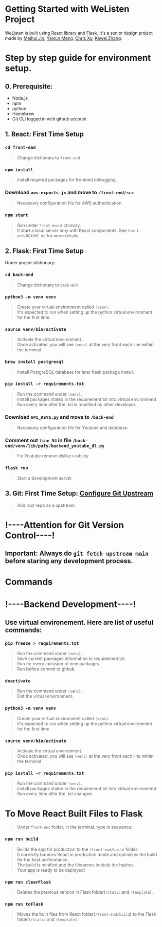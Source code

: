 # Getting Started with WeListen Project

WeListen is built using React library and Flask. It's a senior design project made by [Meihui Jin](https://github.com/MikoJin99), [Yanjun Meng](https://github.com/ymeng1834), [Chris Xu](https://github.com/chrisxhhh/), [Kewei Zhang](https://github.com/jeffzhkw/).

# Step by step guide for environment setup.

## 0. Prerequisite:

- Node.js
- npm
- python
- Homebrew
- Git CLI logged in with github account

## 1. React: First Time Setup

### `cd front-end`

> Change dictionary to `front-end`

### `npm install`

> Install required packages for frontend debugging.

### Download `aws-exports.js` and move to `/front-end/src`

> Necessary configuration file for AWS authentication.

### `npm start`

> Run under `front-end` dictionary.\
> It start a local server only with React components.
> See `front-end/README.md` for more details.

## 2. Flask: First Time Setup

Under project dictionary:

### `cd back-end`

> Change dictionary to `back-end`

### `python3 -m venv venv`

> Create your virtual environment called `(venv)`.\
> It's expected to run when setting up the python virtual environment for the first time.

### `source venv/bin/activate `

> Activate the virtual environment. \
> Once activated, you will see `(venv)` at the very front each line within the terminal

### `brew install postgresql`

> Install PostgreSQL database for later flask package install.

### `pip install -r requirements.txt`

> Run the command under `(venv)`.\
> Install packages stated in the requirement.txt into virtual environment.\
> Run every time after the .txt is modified by other developer.

### Download `API_KEYS.py` and move to `/back-end`

> Necessary configuration file for Youtube and database.

### Comment out `line 54` in file `/back-end/venv/lib/pafy/backend_youtube_dl.py`

> Fix Youtube remove dislike visibility

### `flask run`

> Start a development server.

## 3. Git: First Time Setup: [Configure Git Upstream](https://docs.github.com/en/github/collaborating-with-pull-requests/working-with-forks/configuring-a-remote-for-a-fork)

> Add root repo as a upstream.

# !----Attention for Git Version Control----!

## Important: Always do `git fetch upstream main` before staring any development process.

# Commands

# !----Backend Development----!

## Use virtual environement. Here are list of useful commands:

### `pip freeze > requirements.txt`

> Run the command under `(venv)`.\
> Save current packages information to requirement.txt.\
> Run for every inclusion of new packages.\
> Run before commit to github.

### `deactivate`

> Run the command under `(venv)`.\
> Exit the virtual environment.

### `python3 -m venv venv`

> Create your virtual environment called `(venv)`.\
> It's expected to run when setting up the python virtual environment for the first time.

### `source venv/bin/activate `

> Activate the virtual environment. \
> Once activated, you will see `(venv)` at the very front each line within the terminal

### `pip install -r requirements.txt`

> Run the command under `(venv)`.\
> Install packages stated in the requirement.txt into virtual environment.\
> Run every time after the .txt changed.

# To Move React Built Files to Flask

> Under `front-end` folder, in the terminal, type in sequence:

### `npm run build`

> Builds the app for production to the `/front-end/build` folder.\
> It correctly bundles React in production mode and optimizes the build for the best performance.\
> The build is minified and the filenames include the hashes.\
> Your app is ready to be deployed!

### `npm run clearFlask`

> Deletes the previous version in Flask folder(`/static` and `/template`).

### `npm run toFlask`

> Moves the built files from React folder(`/front-end/build`) to the Flask folder(`/static` and `/template`).
